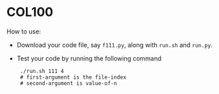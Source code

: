 # COL100
How to use:
 - Download your code file, say `f111.py`, along with `run.sh` and `run.py`.
 - Test your code by running the following command

        ./run.sh 111 4
        # first-argument is the file-index
        # second-argument is value-of-n
